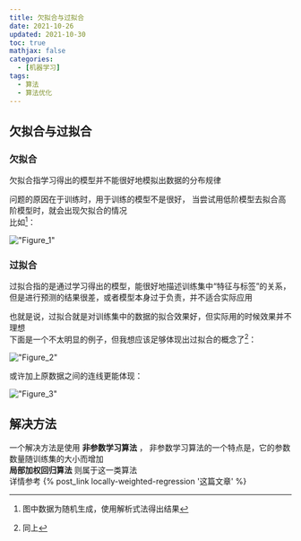 ```yaml
---
title: 欠拟合与过拟合
date: 2021-10-26
updated: 2021-10-30
toc: true
mathjax: false
categories:
  - [机器学习]
tags:
  - 算法
  - 算法优化
---
```


## 欠拟合与过拟合

### 欠拟合
欠拟合指学习得出的模型并不能很好地模拟出数据的分布规律

问题的原因在于训练时，用于训练的模型不是很好，
当尝试用低阶模型去拟合高阶模型时，就会出现欠拟合的情况  
比如[^uf1]：

!["Figure_1"](Figure_1.svg "Figure 1")

[^uf1]: 图中数据为随机生成，使用解析式法得出结果

### 过拟合
过拟合指的是通过学习得出的模型，能很好地描述训练集中“特征与标签”的关系，
但是进行预测的结果很差，或者模型本身过于负责，并不适合实际应用  

也就是说，过拟合就是对训练集中的数据的拟合效果好，但实际用的时候效果并不理想  
下面是一个不太明显的例子，但我想应该足够体现出过拟合的概念了[^of1]：

!["Figure_2"](Figure_2.svg "Figure 2")

或许加上原数据之间的连线更能体现：

!["Figure_3"](Figure_3.svg "Figure 3")

[^of1]: 同上

## 解决方法
一个解决方法是使用 **非参数学习算法** ，
非参数学习算法的一个特点是，它的参数数量随训练集的大小而增加  
**局部加权回归算法** 则属于这一类算法  
详情参考 {% post_link locally-weighted-regression '这篇文章' %} 
